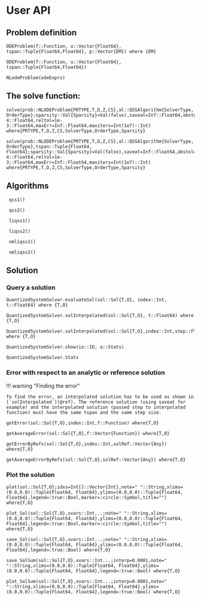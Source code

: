 # User API


## Problem definition

```@docs
ODEProblem(f::Function, u::Vector{Float64}, tspan::Tuple{Float64,Float64}, p::Vector{EM}) where {EM}
```
```@docs
ODEProblem(f::Function, u::Vector{Float64}, tspan::Tuple{Float64,Float64})
```

```@docs 
NLodeProblem(odeExprs) 
```


## The solve function:

```@docs
solve(prob::NLODEProblem{PRTYPE,T,D,Z,CS},al::QSSAlgorithm{SolverType, OrderType};sparsity::Val{Sparsity}=Val(false),saveat=Inf::Float64,abstol=1e-4::Float64,reltol=1e-3::Float64,maxErr=Inf::Float64,maxiters=Int(1e7)::Int) where{PRTYPE,T,D,Z,CS,SolverType,OrderType,Sparsity}     
```

```@docs
solve(prob::NLODEProblem{PRTYPE,T,D,Z,CS},al::QSSAlgorithm{SolverType, OrderType},tspan::Tuple{Float64, Float64};sparsity::Val{Sparsity}=Val(false),saveat=Inf::Float64,abstol=1e-4::Float64,reltol=1e-3::Float64,maxErr=Inf::Float64,maxiters=Int(1e7)::Int) where{PRTYPE,T,D,Z,CS,SolverType,OrderType,Sparsity}     
```

## Algorithms


```@docs
 qss1()  
```
```@docs
 qss2()  
```

```@docs
 liqss1()  
```
```@docs
 liqss2()  
```

```@docs
 nmliqss1()  
```
```@docs
 nmliqss2()  
```

## Solution

### Query a solution


```@docs
QuantizedSystemSolver.evaluateSol(sol::Sol{T,O}, index::Int, t::Float64) where {T,O}
```
```@docs
QuantizedSystemSolver.solInterpolated(sol::Sol{T,O}, t::Float64) where {T,O}
```
```@docs
QuantizedSystemSolver.solInterpolated(sol::Sol{T,O},index::Int,step::Float64) where {T,O}
```

```@docs
QuantizedSystemSolver.show(io::IO, a::Stats)
```

```@docs
QuantizedSystemSolver.Stats
```
### Error with respect to an analytic or reference solution

!!! warning "Finding the error"

    To find the error, an interpolated solution has to be used as shown in [`solInterpolated`](@ref). The reference solution (using saveat for example) and the interpolated solution (passed step to interpolated function) must have the same tspan and the same step size.
    
```@docs
getError(sol::Sol{T,O},index::Int,f::Function) where{T,O}
```
```@docs
getAverageError(sol::Sol{T,O},f::Vector{Function}) where{T,O}
```

```@docs
getErrorByRefs(sol::Sol{T,O},index::Int,solRef::Vector{Any}) where{T,O}
```
```@docs
getAverageErrorByRefs(sol::Sol{T,O},solRef::Vector{Any}) where{T,O}
```


### Plot the solution

```@docs
plot(sol::Sol{T,O};idxs=Int[]::Vector{Int},note=" "::String,xlims=(0.0,0.0)::Tuple{Float64, Float64},ylims=(0.0,0.0)::Tuple{Float64, Float64},legend=:true::Bool,marker=:circle::Symbol,title="") where{T,O}
``` 

```@docs
plot_Sol(sol::Sol{T,O},xvars::Int...;note=" "::String,xlims=(0.0,0.0)::Tuple{Float64, Float64},ylims=(0.0,0.0)::Tuple{Float64, Float64},legend=:true::Bool,marker=:circle::Symbol,title="") where{T,O}
```

```@docs
save_Sol(sol::Sol{T,O},xvars::Int...;note=" "::String,xlims=(0.0,0.0)::Tuple{Float64, Float64},ylims=(0.0,0.0)::Tuple{Float64, Float64},legend=:true::Bool) where{T,O}
```


```@docs
save_SolSum(sol::Sol{T,O},xvars::Int...;interp=0.0001,note=" "::String,xlims=(0.0,0.0)::Tuple{Float64, Float64},ylims=(0.0,0.0)::Tuple{Float64, Float64},legend=:true::Bool) where{T,O}
```

```@docs
plot_SolSum(sol::Sol{T,O},xvars::Int...;interp=0.0001,note=" "::String,xlims=(0.0,0.0)::Tuple{Float64, Float64},ylims=(0.0,0.0)::Tuple{Float64, Float64},legend=:true::Bool) where{T,O}
```
